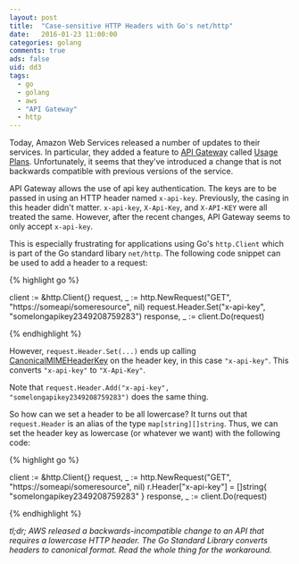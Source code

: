 ```yaml
---
layout: post
title:  "Case-sensitive HTTP Headers with Go's net/http"
date:   2016-01-23 11:00:00
categories: golang
comments: true
ads: false
uid: dd3
tags: 
  - go 
  - golang 
  - aws 
  - "API Gateway" 
  - http
---
```


Today, Amazon Web Services released a number of updates to their services. 
In particular, they added a feature to [API Gateway](https://aws.amazon.com/api-gateway/) 
called [Usage Plans](https://aws.amazon.com/blogs/aws/new-usage-plans-for-amazon-api-gateway/).
Unfortunately, it seems that they've introduced a change that is not backwards compatible with previous versions of the service.

API Gateway allows the use of api key authentication. The keys are to be passed in using an HTTP header named `x-api-key`. 
Previously, the casing in this header didn't matter. `x-api-key`, `X-Api-Key`, and `X-API-KEY` were all treated the same.
However, after the recent changes, API Gateway seems to only accept `x-api-key`.

This is especially frustrating for applications using Go's `http.Client` which is part of the Go standard libary `net/http`.
The following code snippet can be used to add a header to a request:


{% highlight go %}

client := &http.Client{}
request, _ := http.NewRequest("GET", "https://someapi/someresource", nil)
request.Header.Set("x-api-key", "somelongapikey2349208759283")
response, _ := client.Do(request)

{% endhighlight %}

However, `request.Header.Set(...)` ends up calling [CanonicalMIMEHeaderKey](https://github.com/golang/go/blob/master/src/net/textproto/reader.go#L554) 
on the header key, in this case `"x-api-key"`.
This converts `"x-api-key"` to `"X-Api-Key"`.

Note that `request.Header.Add("x-api-key", "somelongapikey2349208759283")` does the same thing.

So how can we set a header to be all lowercase? It turns out that `request.Header` is an alias of the type `map[string][]string`.
Thus, we can set the header key as lowercase (or whatever we want) with the following code:

{% highlight go %}

client := &http.Client{}
request, _ := http.NewRequest("GET", "https://someapi/someresource", nil)
r.Header["x-api-key"] = []string{ "somelongapikey2349208759283" }
response, _ := client.Do(request)

{% endhighlight %}


*tl;dr; AWS released a backwards-incompatible change to an API that requires a lowercase HTTP header. The Go Standard Library converts headers to canonical format. Read the whole thing for the workaround.*


